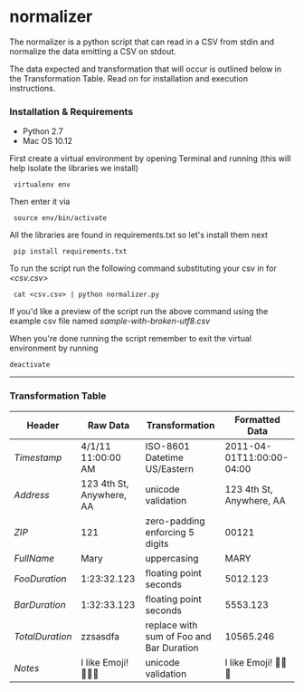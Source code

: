 # normalizer

The normalizer is a python script that can read in a CSV from stdin and normalize the data emitting a CSV on stdout.

The data expected and transformation that will occur is outlined below in the Transformation Table. Read on for installation and execution instructions.

### Installation & Requirements
* Python 2.7
* Mac OS 10.12

First create a virtual environment by opening Terminal and running (this will help isolate the libraries we install) 

``` virtualenv env```

Then enter it via

``` source env/bin/activate```

All the libraries are found in requirements.txt so let's install them next

``` pip install requirements.txt```

To run the script run the following command substituting your csv in for _<csv.csv>_

``` cat <csv.csv> | python normalizer.py```

If you'd like a preview of the script run the above command using the example csv file named *sample-with-broken-utf8.csv*

When you're done running the script remember to exit the virtual environment by running

``` deactivate ```

---

### Transformation Table

| Header | Raw Data | Transformation | Formatted Data |
| --- | --- | --- | --- |
| _Timestamp_ | 4/1/11 11:00:00 AM | ISO-8601 Datetime US/Eastern | 2011-04-01T11:00:00-04:00
| _Address_ | 123 4th St, Anywhere, AA | unicode validation | 123 4th St, Anywhere, AA
| _ZIP_ | 121 | zero-padding enforcing 5 digits | 00121
| _FullName_ | Mary | uppercasing | MARY
| _FooDuration_ | 1:23:32.123 | floating point seconds | 5012.123
| _BarDuration_ | 1:32:33.123 | floating point seconds | 5553.123
| _TotalDuration_ | zzsasdfa | replace with sum of Foo and Bar Duration | 10565.246
| _Notes_ | I like Emoji! 🍏🍎😍 | unicode validation | I like Emoji! 🍏🍎😍


